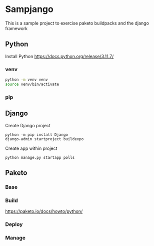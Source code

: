 # Sampjango

This is a sample project to exercise paketo buildpacks and the django framework

## Python

Install Python 
https://docs.python.org/release/3.11.7/


### venv

```bash
python -m venv venv
source venv/bin/activate
```

### pip

## Django

Create Django project

```
python -m pip install Django
django-admin startproject buildexpo
```

Create app within project

```
python manage.py startapp polls
```



## Paketo

### Base

### Build

https://paketo.io/docs/howto/python/

### Deploy

### Manage

